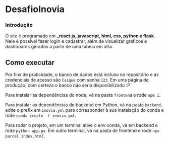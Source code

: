 # DesafioInovia
### Introdução

O site é programado em **_react.js, javascript, html, css, python e flask**. Nele é possível fazer login e cadastrar, além de visualizar gráficos e dashboards gerados a partir de uma tabela em xlsx.

## Como executar
Por fins de praticidade, o banco de dados está incluso no repositório e as credenciais de acesso são `Caique` com senha `123`. Em uma página de produção, com certeza o banco não seria disponibilizado :P

Para instalar as dependências do node, vá na pasta `frontend` e rode `npm i`.

Para instalar as dependências do backend em Python, vá na pasta `backend`, edite o prefix em `inovia.yml` para corresponder à sua instalação do conda e rode `conda create -f inovia.yml`.

Para rodar o projeto, em um terminal ative o env conda, vá em backend e rode `python app.py`. Em outro terminal, vá na pasta de frontend e rode `npx parcel index.html`.

